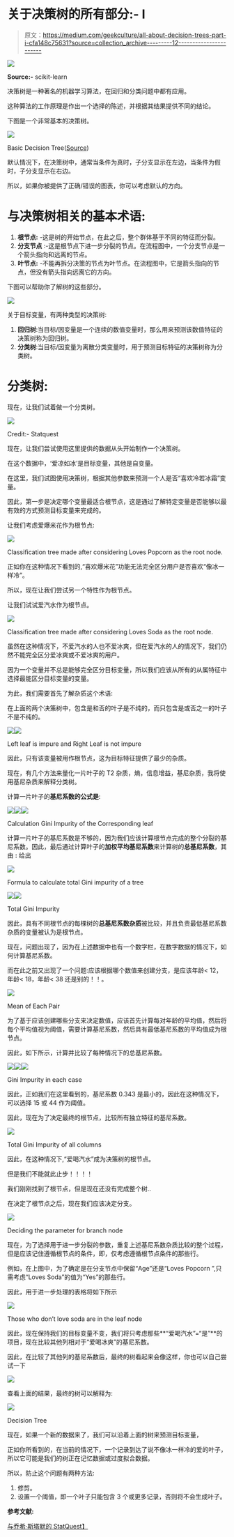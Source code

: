 # 关于决策树的所有部分:- I

> 原文：<https://medium.com/geekculture/all-about-decision-trees-part-i-cfa148c75631?source=collection_archive---------12----------------------->

![](img/8ea0f3dcd0163133b35fb39a0b9684c5.png)

**Source:-** scikit-learn

决策树是一种著名的机器学习算法，在回归和分类问题中都有应用。

这种算法的工作原理是作出一个选择的陈述，并根据其结果提供不同的结论。

下图是一个非常基本的决策树。

![](img/49e3dcdf2a43985a1c81bd06b7e79c7b.png)

Basic Decision Tree([Source](https://www.educba.com/what-is-decision-tree/))

默认情况下，在决策树中，通常当条件为真时，子分支显示在左边，当条件为假时，子分支显示在右边。

所以，如果你被提供了正确/错误的图表，你可以考虑默认的方向。

# 与决策树相关的基本术语:

1.  **根节点:** -这是树的开始节点，在此之后，整个群体基于不同的特征而分裂。
2.  **分支节点** :-这是根节点下进一步分裂的节点。在流程图中，一个分支节点是一个箭头指向和远离的节点。
3.  **叶节点:** -不能再拆分决策的节点为叶节点。在流程图中，它是箭头指向的节点，但没有箭头指向远离它的方向。

下图可以帮助你了解树的这些部分。

![](img/5415a7a2a49e8450871c14146bed983f.png)

关于目标变量，有两种类型的决策树:

1.  **回归树**:当目标/因变量是一个连续的数值变量时，那么用来预测该数值特征的决策树称为回归树。
2.  **分类树**:当目标/因变量为离散分类变量时，用于预测目标特征的决策树称为分类树。

# 分类树:

现在，让我们试着做一个分类树。

![](img/3378e38a9df03ef39db7c897454b2562.png)

Credit:- Statquest

现在，让我们尝试使用这里提供的数据从头开始制作一个决策树。

在这个数据中，‘爱凉如冰’是目标变量，其他是自变量。

在这里，我们试图使用决策树，根据其他参数来预测一个人是否“喜欢冷若冰霜”变量。

因此，第一步是决定哪个变量最适合根节点，这是通过了解特定变量是否能够以最有效的方式预测目标变量来完成的。

让我们考虑爱爆米花作为根节点:

![](img/445b33112efac00487fe6f072bd9afbb.png)

Classification tree made after considering Loves Popcorn as the root node.

正如你在这种情况下看到的,“喜欢爆米花”功能无法完全区分用户是否喜欢“像冰一样冷”。

所以，现在让我们尝试另一个特性作为根节点。

让我们试试爱汽水作为根节点。

![](img/63e62cb72562ae320d5bf79f91cc356d.png)

Classification tree made after considering Loves Soda as the root node.

虽然在这种情况下，不爱汽水的人也不爱冰爽，但在爱汽水的人的情况下，我们仍然不能完全区分爱冰爽或不爱冰爽的用户。

因为一个变量并不总是能够完全区分目标变量，所以我们应该从所有的从属特征中选择最能区分目标变量的变量。

为此，我们需要首先了解杂质这个术语:

在上面的两个决策树中，包含是和否的叶子是不纯的，而只包含是或否之一的叶子不是不纯的。

![](img/5d36c249e1eba1f34a345e8779dad8cc.png)![](img/ac196e0e18f25d529ed57688ae99192a.png)

Left leaf is impure and Right Leaf is not impure

因此，只有该变量被用作根节点，这为目标特征提供了最少的杂质。

现在，有几个方法来量化一片叶子的 T2 杂质，熵，信息增益，基尼杂质，我将使用基尼杂质来解释分类树。

计算一片叶子的**基尼系数的公式是**:

![](img/d31c46a9f03eb0cc93fe9566f0017c01.png)![](img/594eacead0d8d5fd77a78b6cdafac6ed.png)![](img/ef85126a320ebb26229d8feb167c5d60.png)

Calculation Gini Impurity of the Corresponding leaf

计算一片叶子的基尼系数是不够的，因为我们应该计算根节点完成的整个分裂的基尼系数。因此，最后通过计算叶子的**加权平均基尼系数**来计算树的**总基尼系数**，其由 **:** 给出

![](img/71b80c0a269433c1e0cdc55e279d6836.png)

Formula to calculate total Gini impurity of a tree

![](img/ac3e4e539bfc6e9a858359253b9d95c5.png)![](img/db34e9dd5540a659ebdf2780f6b124ab.png)

Total Gini Impurity

因此，具有不同根节点的每棵树的**总基尼系数杂质**被比较，并且负责最低基尼系数杂质的变量被认为是根节点。

现在，问题出现了，因为在上述数据中也有一个数字栏，在数字数据的情况下，如何计算基尼系数。

而在此之前又出现了一个问题:应该根据哪个数值来创建分支，是应该年龄< 12，年龄< 18，年龄< 38 还是别的！！。

![](img/0ecfeb956b75f42fb8d033038682929e.png)

Mean of Each Pair

为了基于应该创建哪些分支来决定数值，应该首先计算每对年龄的平均值，然后将每个平均值视为阈值，需要计算基尼系数，然后具有最低基尼系数的平均值成为根节点。

因此，如下所示，计算并比较了每种情况下的总基尼系数。

![](img/7ceafd1e1cffff0ce1f7d4b91abb7c0f.png)![](img/9219901f632601e6d9e7baea83c0c6d6.png)![](img/8a420e0d90b7eebeae9454afb419bcf6.png)

Gini Impurity in each case

因此，正如我们在这里看到的，基尼系数 0.343 是最小的，因此在这种情况下，可以选择 15 或 44 作为阈值。

因此，现在为了决定最终的根节点，比较所有独立特征的基尼系数。

![](img/53612dac50b637e19ff62accbc0acaf7.png)

Total Gini Impurity of all columns

因此，在这种情况下,“爱喝汽水”成为决策树的根节点。

但是我们不能就此止步！！！！

我们刚刚找到了根节点，但是现在还没有完成整个树..

在决定了根节点之后，现在我们应该决定分支。

![](img/99e6acb4b82771fdb6c2f03c35b607de.png)

Deciding the parameter for branch node

现在，为了选择用于进一步分裂的参数，重复上述基尼系数杂质比较的整个过程，但是应该记住遵循根节点的条件，即，仅考虑遵循根节点条件的那些行。

例如，在上图中，为了确定是在分支节点中保留“Age”还是“Loves Popcorn ”,只需考虑“Loves Soda”的值为“Yes”的那些行。

因此，用于进一步处理的表格将如下所示

![](img/04aea80e0066e6fe3ca410ab8e943d8e.png)

Those who don’t love soda are in the leaf node

因此，现在保持我们的目标变量不变，我们将只考虑那些**“爱喝汽水”=“是”**的项目，现在比较其他列相对于“爱喝冰爽”的基尼系数。

因此，在比较了其他列的基尼系数后，最终的树看起来会像这样，你也可以自己尝试一下

![](img/492feda6ffc5f353483dc2164421ffd1.png)

查看上面的结果，最终的树可以解释为:

![](img/eff655f6a90ecf5ec7d4924f1efc67e8.png)

Decision Tree

现在，如果一个新的数据来了，我们可以沿着上面的树来预测目标变量，

正如你所看到的，在当前的情况下，一个记录到达了说不像冰一样冷的爱的叶子，所以它可能是我们的树正在记忆数据或过度拟合数据。

所以，防止这个问题有两种方法:

1.  修剪。
2.  设置一个阈值，即一个叶子只能包含 3 个或更多记录，否则将不会生成叶子。

**参考文献:**

[与乔希·斯塔默的 StatQuest】](https://www.youtube.com/user/joshstarmer)